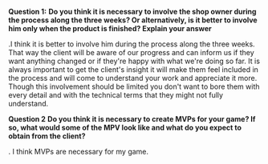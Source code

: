 **Question 1:** **Do you think it is necessary to involve the shop owner during the process along the three weeks? Or alternatively, is it better to involve him only when the product is finished? Explain your answer** 
 
  .I think it is better to involve him during the process along the three weeks. That way the client will be aware of our progress and can inform us if they want anything changed or if they're happy with what we're doing so far. It is always important to get the client's insight it will make them feel included in the process and will come to understand your work and appreciate it more. Though this involvement should be limited you don't want to bore them with every detail and with the technical terms that they might not fully understand.
  
  **Question 2** **Do you think it is necessary to create MVPs for your game? If so, what would some of the MPV look like and what do you expect to obtain from the client?**

   . I think MVPs are necessary for my game.
